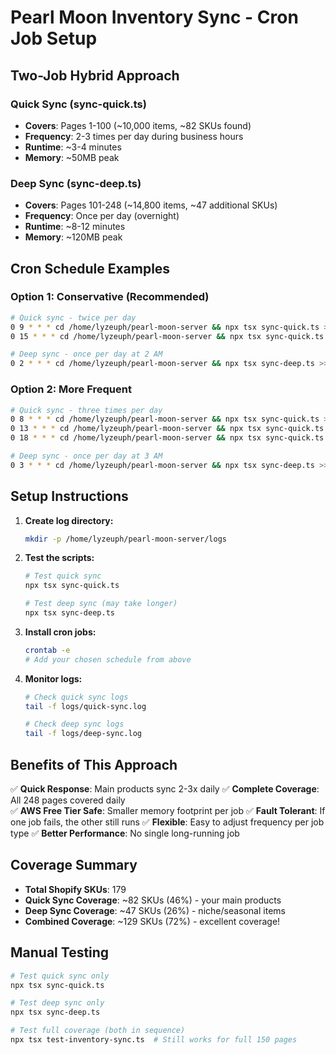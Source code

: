 # Pearl Moon Inventory Sync - Cron Job Setup

## Two-Job Hybrid Approach

### Quick Sync (sync-quick.ts)

- **Covers**: Pages 1-100 (~10,000 items, ~82 SKUs found)
- **Frequency**: 2-3 times per day during business hours
- **Runtime**: ~3-4 minutes
- **Memory**: ~50MB peak

### Deep Sync (sync-deep.ts)

- **Covers**: Pages 101-248 (~14,800 items, ~47 additional SKUs)
- **Frequency**: Once per day (overnight)
- **Runtime**: ~8-12 minutes
- **Memory**: ~120MB peak

## Cron Schedule Examples

### Option 1: Conservative (Recommended)

```bash
# Quick sync - twice per day
0 9 * * * cd /home/lyzeuph/pearl-moon-server && npx tsx sync-quick.ts >> logs/quick-sync.log 2>&1
0 15 * * * cd /home/lyzeuph/pearl-moon-server && npx tsx sync-quick.ts >> logs/quick-sync.log 2>&1

# Deep sync - once per day at 2 AM
0 2 * * * cd /home/lyzeuph/pearl-moon-server && npx tsx sync-deep.ts >> logs/deep-sync.log 2>&1
```

### Option 2: More Frequent

```bash
# Quick sync - three times per day
0 8 * * * cd /home/lyzeuph/pearl-moon-server && npx tsx sync-quick.ts >> logs/quick-sync.log 2>&1
0 13 * * * cd /home/lyzeuph/pearl-moon-server && npx tsx sync-quick.ts >> logs/quick-sync.log 2>&1
0 18 * * * cd /home/lyzeuph/pearl-moon-server && npx tsx sync-quick.ts >> logs/quick-sync.log 2>&1

# Deep sync - once per day at 3 AM
0 3 * * * cd /home/lyzeuph/pearl-moon-server && npx tsx sync-deep.ts >> logs/deep-sync.log 2>&1
```

## Setup Instructions

1. **Create log directory:**

   ```bash
   mkdir -p /home/lyzeuph/pearl-moon-server/logs
   ```

2. **Test the scripts:**

   ```bash
   # Test quick sync
   npx tsx sync-quick.ts

   # Test deep sync (may take longer)
   npx tsx sync-deep.ts
   ```

3. **Install cron jobs:**

   ```bash
   crontab -e
   # Add your chosen schedule from above
   ```

4. **Monitor logs:**

   ```bash
   # Check quick sync logs
   tail -f logs/quick-sync.log

   # Check deep sync logs
   tail -f logs/deep-sync.log
   ```

## Benefits of This Approach

✅ **Quick Response**: Main products sync 2-3x daily
✅ **Complete Coverage**: All 248 pages covered daily  
✅ **AWS Free Tier Safe**: Smaller memory footprint per job
✅ **Fault Tolerant**: If one job fails, the other still runs
✅ **Flexible**: Easy to adjust frequency per job type
✅ **Better Performance**: No single long-running job

## Coverage Summary

- **Total Shopify SKUs**: 179
- **Quick Sync Coverage**: ~82 SKUs (46%) - your main products
- **Deep Sync Coverage**: ~47 SKUs (26%) - niche/seasonal items
- **Combined Coverage**: ~129 SKUs (72%) - excellent coverage!

## Manual Testing

```bash
# Test quick sync only
npx tsx sync-quick.ts

# Test deep sync only
npx tsx sync-deep.ts

# Test full coverage (both in sequence)
npx tsx test-inventory-sync.ts  # Still works for full 150 pages
```
